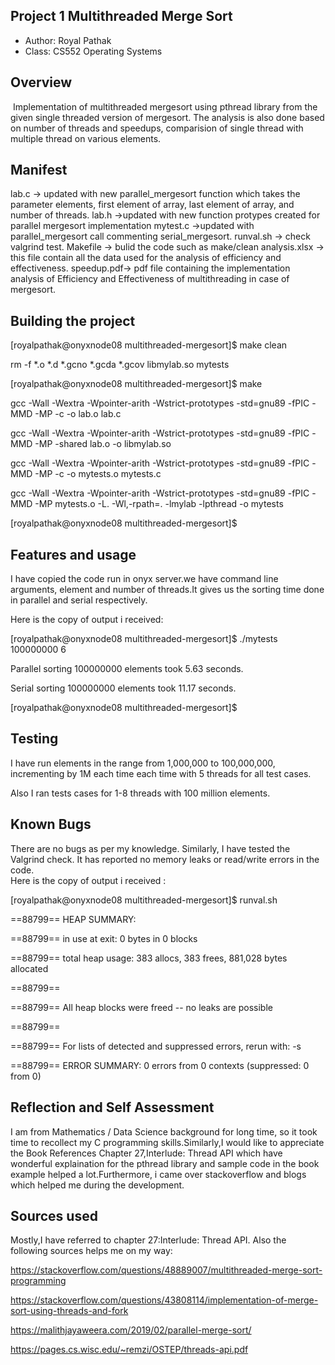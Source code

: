 ## Project 1 Multithreaded Merge Sort 

* Author: Royal Pathak
* Class: CS552 Operating Systems

## Overview
 Implementation of multithreaded mergesort using pthread library from the given single threaded version of mergesort. The analysis is also done based on number of threads and speedups, comparision of single thread with multiple thread on various elements.
 


## Manifest

lab.c -> updated with new parallel_mergesort function which takes the parameter elements, first element of array, last element of array, and number of threads.
lab.h ->updated with new function protypes created for parallel mergesort implementation
mytest.c ->updated with parallel_mergesort call commenting serial_mergesort.
runval.sh -> check valgrind test.
Makefile -> bulid the code such as make/clean
analysis.xlsx -> this file contain all the data used for the analysis of efficiency and effectiveness.
speedup.pdf-> pdf file containing the implementation analysis of Efficiency and Effectiveness of multithreading in case of mergesort.

## Building the project


[royalpathak@onyxnode08 multithreaded-mergesort]$ make clean

rm -f *.o *.d *.gcno *.gcda *.gcov libmylab.so mytests

[royalpathak@onyxnode08 multithreaded-mergesort]$ make

gcc -Wall -Wextra -Wpointer-arith -Wstrict-prototypes -std=gnu89 -fPIC -MMD -MP   -c -o lab.o lab.c

gcc -Wall -Wextra -Wpointer-arith -Wstrict-prototypes -std=gnu89 -fPIC -MMD -MP -shared lab.o -o libmylab.so

gcc -Wall -Wextra -Wpointer-arith -Wstrict-prototypes -std=gnu89 -fPIC -MMD -MP   -c -o mytests.o mytests.c

gcc -Wall -Wextra -Wpointer-arith -Wstrict-prototypes -std=gnu89 -fPIC -MMD -MP mytests.o -L. -Wl,-rpath=. -lmylab -lpthread -o mytests

[royalpathak@onyxnode08 multithreaded-mergesort]$ 



## Features and usage

I have copied the code run in onyx server.we have command line arguments, element and number of threads.It gives us the sorting time done in parallel and serial respectively.

Here is the copy of output i received:

[royalpathak@onyxnode08 multithreaded-mergesort]$ ./mytests 100000000 6

Parallel sorting 100000000 elements took 5.63 seconds.

Serial sorting 100000000 elements took 11.17 seconds.

[royalpathak@onyxnode08 multithreaded-mergesort]$ 


## Testing

I have run elements in the range from 1,000,000 to 100,000,000, incrementing by 1M each time each time with 5 threads for all test cases.

Also I ran tests cases for 1-8 threads with 100 million elements.

## Known Bugs

There are no bugs as per my knowledge.
Similarly, I have tested the Valgrind check. It has reported no memory leaks or read/write errors in the code.  
Here is the copy of output i received :

[royalpathak@onyxnode08 multithreaded-mergesort]$ runval.sh

==88799== HEAP SUMMARY:

==88799==     in use at exit: 0 bytes in 0 blocks

==88799==   total heap usage: 383 allocs, 383 frees, 881,028 bytes allocated

==88799==
 
==88799== All heap blocks were freed -- no leaks are possible

==88799== 

==88799== For lists of detected and suppressed errors, rerun with: -s

==88799== ERROR SUMMARY: 0 errors from 0 contexts (suppressed: 0 from 0)



## Reflection and Self Assessment

I am from Mathematics / Data Science background for long time, so it took time to recollect my C programming skills.Similarly,I would like to appreciate the Book References Chapter 27,Interlude: Thread API which have wonderful explaination for the pthread library and sample code in the book example helped a lot.Furthermore, i came over stackoverflow and blogs which helped me during the development.


## Sources used
Mostly,I have referred to chapter 27:Interlude: Thread API. Also the following sources helps me on my way:

https://stackoverflow.com/questions/48889007/multithreaded-merge-sort-programming

https://stackoverflow.com/questions/43808114/implementation-of-merge-sort-using-threads-and-fork

https://malithjayaweera.com/2019/02/parallel-merge-sort/

https://pages.cs.wisc.edu/~remzi/OSTEP/threads-api.pdf 


